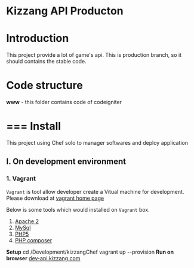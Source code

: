 
Kizzang API Producton
==

Introduction
==
This project provide a lot of game's api.
This is production branch, so it should contains the stable code.

Code structure
==
**www** - this folder contains code of codeigniter

===
Install
==

This project using Chef solo to manager softwares and deploy application


## I. On development environment
### 1. Vagrant
`Vagrant` is tool allow developer create a Vitual machine for development.
Please download at [vagrant home page](http://www.vagrantup.com) 

Below is some tools which would installed on `Vagrant` box.

1. [Apache 2](http://www.apache.org/)
2. [MySql](http://www.mysql.com/)
3. [PHP5](http://php.net/)
4. [PHP composer](https://getcomposer.org/)

**Setup**
	cd /Development/kizzangChef
	vagrant up --provision
**Run on browser** [dev-api.kizzang.com](dev-api.kizzang.com)

